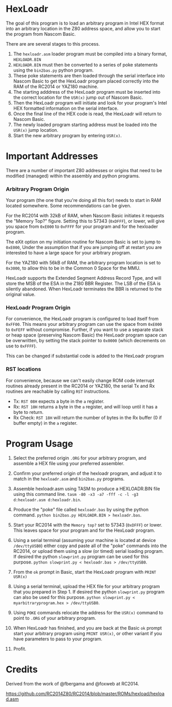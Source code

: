 # HexLoadr
The goal of this program is to load an arbitrary program in Intel HEX format into an arbitrary location in the Z80 address space, and allow you to start the program from Nascom Basic.

There are are several stages to this process.

1. The `hexloadr.asm` loader program must be compiled into a binary format, `HEXLOADR.BIN`
2. `HEXLOADR.BIN` must then be converted to a series of poke statements using the `bin2bas.py` python program.
3. These poke statements are then loaded through the serial interface into Nascom Basic to get the HexLoadr program placed correctly into the RAM of the RC2014 or YAZ180 machine.
4. The starting adddress of the HexLoadr program must be inserted into the correct location for the `USR(x)` jump out of Nascom Basic.
5. Then the HexLoadr program will initiate and look for your program's Intel HEX formatted information on the serial interface.
6. Once the final line of the HEX code is read, the HexLoadr will return to Nascom Basic.
7. The newly loaded program starting address must be loaded into the `USR(x)` jump location.
8. Start the new arbitrary program by entering `USR(x)`.
    
# Important Addresses

There are a number of important Z80 addresses or origins that need to be modified (managed) within the assembly and python programs.

### Arbitrary Program Origin

Your program (the one that you're doing all this for) needs to start in RAM located somewhere. Some recommendations can be given.

For the RC2014 with 32kB of RAM, when Nascom Basic initiates it requests the "Memory Top?" figure. Setting this to 57343 (`0xDFFF`), or lower, will give you space from `0xE000` to `0xFFFF` for your program and for the hexloader program.

The eXit option on my initiation routine for Nascom Basic is set to jump to `0xE000`, Under the assumption that if you are jumping off at restart you are interested to have a large space for your arbitrary program.

For the YAZ180 with 56kB of RAM, the arbitrary program location is set to `0x3000`, to allow this to be in the Common 0 Space for the MMU.

HexLoadr supports the Extended Segment Address Record Type, and will store the MSB of the ESA in the Z180 BBR Register. The LSB of the ESA is silently abandoned. When HexLoadr terminates the BBR is returned to the original value.

### HexLoadr Program Origin

For convenience, the HexLoadr program is configured to load itself from `0xFF00`. This means your arbitrary program can use the space from `0xE000` to `0xFEFF` without compromise. Further, if you want to use a separate stack or heap space (preserving Nascom Basic) the HexLoadr program space can be overwritten, by setting the stack pointer to `0x0000` (which decrements on use to `0xFFFF`).

This can be changed if substantial code is added to the HexLoadr program

### RST locations

For convenience, because we can't easily change ROM code interrupt routines already present in the RC2014 or YAZ180, the serial Tx and Rx routines are reachable by calling `RST` instructions.

* Tx: `RST 08H` expects a byte in the `a` register.
* Rx: `RST 10H` returns a byte in the `a` register, and will loop until it has a byte to return.
* Rx Check: `RST 18H` will return the number of bytes in the Rx buffer (0 if buffer empty) in the `a` register.

# Program Usage

1. Select the preferred origin `.ORG` for your arbitrary program, and assemble a HEX file using your preferred assembler.

2. Confirm your preferred origin of the hexloadr program, and adjust it to match in the `hexloadr.asm` and `bin2bas.py` programs.

3. Assemble hexloadr.asm using TASM to produce a HEXLOADR.BIN file using this command line. `tasm -80 -x3 -a7 -fff -c -l -g3 d:hexloadr.asm d:hexloadr.bin`.

4. Produce the "poke" file called `hexloadr.bas` by using the python command. `python bin2bas.py HEXLOADR.BIN > hexloadr.bas`.

5. Start your RC2014 with the `Memory top?` set to 57343 (`0xDFFF`) or lower. This leaves space for your program and for the HexLoadr program.

6. Using a serial terminal (assuming your machine is located at device `/dev/ttyUSB0`) either copy and paste all of the "poke" commands into the RC2014, or upload them using a slow (or timed) serial loading program. If desired the python `slowprint.py` program can be used for this purpose. `python slowprint.py < hexloadr.bas > /dev/ttyUSB0`.

7. From the `ok` prompt in Basic, start the HexLoadr program with `PRINT USR(x)`

8. Using a serial terminal, upload the HEX file for your arbitrary program that you prepared in Step 1. If desired the python `slowprint.py` program can also be used for this purpose. `python slowprint.py < myarbitraryprogram.hex > /dev/ttyUSB0`.

9. Using `POKE` commands relocate the address for the `USR(x)` command to point to `.ORG` of your arbitrary program.

10. When HexLoadr has finished, and you are back at the Basic `ok` prompt start your arbitrary program using `PRINT USR(x)`, or other variant if you have parameters to pass to your program.

11. Profit.

# Credits

Derived from the work of @fbergama and @foxweb at RC2014.

https://github.com/RC2014Z80/RC2014/blob/master/ROMs/hexload/hexload.asm



